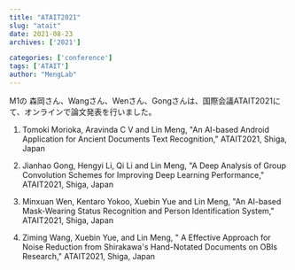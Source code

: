 ```yaml
---
title: "ATAIT2021"
slug: "atait"
date: 2021-08-23
archives: ['2021']

categories: ['conference']
tags: ['ATAIT']
author: "MengLab"
---
```

M1の 森岡さん、Wangさん、Wenさん、Gongさんは、国際会議ATAIT2021にて、オンラインで論文発表を行いました。

1. Tomoki Morioka, Aravinda C V and Lin Meng, "An AI-based Android Application for Ancient Documents Text Recognition," ATAIT2021, Shiga, Japan

1. Jianhao Gong, Hengyi Li, Qi Li and Lin Meng, "A Deep Analysis of Group Convolution Schemes for Improving Deep Learning Performance," ATAIT2021, Shiga, Japan

1. Minxuan Wen, Kentaro Yokoo, Xuebin Yue and Lin Meng, "An AI-based Mask-Wearing Status Recognition and Person Identification System," ATAIT2021, Shiga, Japan

1. Ziming Wang, Xuebin Yue, and Lin Meng, " A Effective Approach for Noise Reduction from Shirakawa's Hand-Notated Documents on OBIs Research," ATAIT2021, Shiga, Japan
